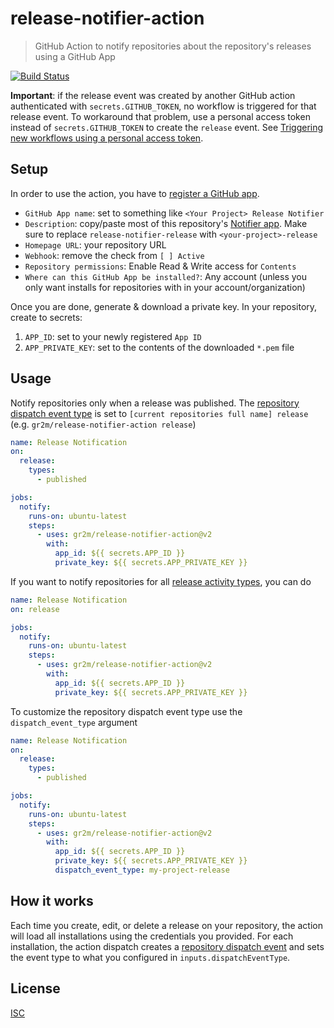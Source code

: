 # release-notifier-action

> GitHub Action to notify repositories about the repository's releases using a GitHub App

[![Build Status](https://github.com/gr2m/release-notifier-action/workflows/Test/badge.svg)](https://github.com/gr2m/release-notifier-action/actions)

**Important**: if the release event was created by another GitHub action authenticated with `secrets.GITHUB_TOKEN`, no workflow is triggered for that release event. To workaround that problem, use a personal access token instead of `secrets.GITHUB_TOKEN` to create the `release` event. See [Triggering new workflows using a personal access token](https://docs.github.com/en/free-pro-team@latest/actions/reference/events-that-trigger-workflows#triggering-new-workflows-using-a-personal-access-token).

## Setup

In order to use the action, you have to [register a GitHub app](https://github.com/settings/apps/new).

- `GitHub App name`: set to something like `<Your Project> Release Notifier`
- `Description`: copy/paste most of this repository's [Notifier app](https://github.com/apps/release-notifier-release-notifier). Make sure to replace `release-notifier-release` with `<your-project>-release`
- `Homepage URL`: your repository URL
- `Webhook`: remove the check from `[ ] Active`
- `Repository permissions`: Enable Read & Write access for `Contents`
- `Where can this GitHub App be installed?`: Any account (unless you only want installs for repositories with in your account/organization)

Once you are done, generate & download a private key. In your repository, create to secrets:

1. `APP_ID`: set to your newly registered `App ID`
2. `APP_PRIVATE_KEY`: set to the contents of the downloaded `*.pem` file

## Usage

Notify repositories only when a release was published. The [repository dispatch event type](https://docs.github.com/en/free-pro-team@latest/rest/reference/repos#create-a-repository-dispatch-event) is set to `[current repositories full name] release` (e.g. `gr2m/release-notifier-action release`)

```yml
name: Release Notification
on:
  release:
    types:
      - published

jobs:
  notify:
    runs-on: ubuntu-latest
    steps:
      - uses: gr2m/release-notifier-action@v2
        with:
          app_id: ${{ secrets.APP_ID }}
          private_key: ${{ secrets.APP_PRIVATE_KEY }}
```

If you want to notify repositories for all [release activity types](https://docs.github.com/en/free-pro-team@latest/actions/reference/events-that-trigger-workflows#release), you can do

```yml
name: Release Notification
on: release

jobs:
  notify:
    runs-on: ubuntu-latest
    steps:
      - uses: gr2m/release-notifier-action@v2
        with:
          app_id: ${{ secrets.APP_ID }}
          private_key: ${{ secrets.APP_PRIVATE_KEY }}
```

To customize the repository dispatch event type use the `dispatch_event_type` argument

```yml
name: Release Notification
on:
  release:
    types:
      - published

jobs:
  notify:
    runs-on: ubuntu-latest
    steps:
      - uses: gr2m/release-notifier-action@v2
        with:
          app_id: ${{ secrets.APP_ID }}
          private_key: ${{ secrets.APP_PRIVATE_KEY }}
          dispatch_event_type: my-project-release
```

## How it works

Each time you create, edit, or delete a release on your repository, the action will load all installations using the credentials you provided. For each installation, the action dispatch creates a [repository dispatch event](https://docs.github.com/en/free-pro-team@latest/rest/reference/repos#create-a-repository-dispatch-event) and sets the event type to what you configured in `inputs.dispatchEventType`.

## License

[ISC](LICENSE)
